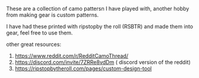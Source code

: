 These are a collection of camo pattersn I have played with, another hobby from making gear is custom patterns.

I have had these printed with ripstopby the roll (RSBTR) and made them into gear, feel free to use them.

other great resources:
1.  https://www.reddit.com/r/RedditCamoThread/
2.  https://discord.com/invite/7ZRRe8vdDm ( discord version of the reddit)
3.  https://ripstopbytheroll.com/pages/custom-design-tool
